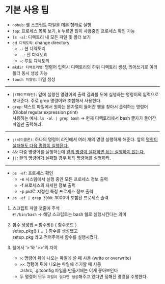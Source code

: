 # 기본 사용 팁
* `nohub`: 쉘 스크립트 파일을 데몬 형태로 실행  
* `top`: 프로세스 목록 보기, k 누르면 많이 사용중인 프로세스 확인 가능  
* `ls -al`: 디렉토리 내 모든 파일 및 폴더 보기
* `cd 디렉토리`: change directory
  * `.`: 현 디렉토리
  * `..`: 전 디렉토리
  * `~`: 루트 디렉토리
* `mkdir 디렉토리명`: 명령어 입력시 디렉토리의 하위 디렉토리 생성, 띄어쓰기로 여러 폴더 동시 생성 가능  
* `touch 파일명`: 파일 생성  
---
* `|(파이프라인)`: 앞에 실행한 명령어의 출력 결과를 뒤에 실행하는 명령어의 입력으로 보내준다. 주로 grep 명령어와 조합해서 사용한다. 
* `grep`: 텍스트 파일에서 원하는 문자열이 들어간 행을 찾아서 출력하는 명령어 (Global regular expression print)  
    사용하는 예시: `ls -al | grep bash` -> 현재 디렉토리에서 bash 글자가 들어간 파일만 출력해라.
---
* `;(세미콜론)`: 하나의 명령어 라인에서 여러 개의 명령 실행하게 해준다. 앞의 <u>명령이 실패해도 다음 명령이 실행된다.</u>  
* `&&`: 다중 명령어를 실행하는데 <u>앞의 명령이 실패하면 뒤는 실행하지 않는다.</u>
* `||`: <u>앞의 명령어가 실패할 경우 뒤의 명령어를 실행하라.</u>
---
* `ps -ef`: 프로세스 확인
  * -e 시스템에서 실행 중인 모든 프로세스 정보 출력
  * -f 프로세스의 자세한 정보 출력
  * -p pid로 지정한 특정 프로세스 정보 출력
* `ps -ef | grep 3000`: 3000이 포함된 프로세스 출력


1. 스크립트 파일 첫줄에 주석  
`#!/bin/bash` -> 해당 스크립트는 bash 쉘로 실행시킨다는 의미

2. 함수 생성법 = 함수명() { 함수코드 }  
    setup_pkg() { ... } 함수를 생성했고  
    setup_pkg 라고 적어주어서 함수를 실행시켰다.  

3. 쉘에서 '>'와 '>>'의 차이
    * `>`: 명령어 뒤에 나오는 파일에 쓸 때 사용 (write or overwrite)
    * `>>`: 명령어 뒤에 나오는 파일에 추가할 때 사용  
    .zshrc, .gitconfig 파일을 만들기에는 이게 좋아보인다
    * 두 명령어 모두 `파일이 없다면 생성`해주고 있다면 정해진 명령을 수행한다.